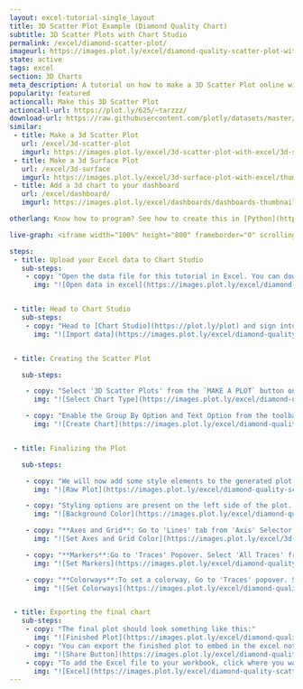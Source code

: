 ```yaml
---
layout: excel-tutorial-single_layout
title: 3D Scatter Plot Example (Diamond Quality Chart)
subtitle: 3D Scatter Plots with Chart Studio
permalink: /excel/diamond-scatter-plot/
imageurl: https://images.plot.ly/excel/diamond-quality-scatter-plot-with-excel/thumb-diamond-quality-scatter-plot-with-excel.png
state: active
tags: excel
section: 3D Charts
meta_description: A tutorial on how to make a 3D Scatter Plot online with Excel.
popularity: featured
actioncall: Make this 3D Scatter Plot
actioncall-url: https://plot.ly/625/~tarzzz/
download-url: https://raw.githubusercontent.com/plotly/datasets/master/diamonds_short.csv.zip
similar:
 - title: Make a 3d Scatter Plot
   url: /excel/3d-scatter-plot
   imgurl: https://images.plot.ly/excel/3d-scatter-plot-with-excel/3d-scatter-thumb.png
 - title: Make a 3d Surface Plot
   url: /excel/3d-surface
   imgurl: https://images.plot.ly/excel/3d-surface-plot-with-excel/thumb-surface-plot-with-excel.png
 - title: Add a 3d chart to your dashboard
   url: /excel/dashboard/
   imgurl: https://images.plot.ly/excel/dashboards/dashboards-thumbnail.png

otherlang: Know how to program? See how to create this in [Python](https://plot.ly/python/3d-scatter-plots/) or [R](https://plot.ly/r/3d-scatter-plots/).

live-graph: <iframe width="100%" height="800" frameborder="0" scrolling="no" src="https://plot.ly/~tarzzz/638.embed"></iframe>

steps:
 - title: Upload your Excel data to Chart Studio
   sub-steps:
    - copy: "Open the data file for this tutorial in Excel. You can download the file here in [CSV format](https://raw.githubusercontent.com/plotly/datasets/master/diamonds_short.csv)"
      img: "![Open data in excel](https://images.plot.ly/excel/diamond-quality-scatter-plot-with-excel/open-data-in-excel.png)"


 - title: Head to Chart Studio
   sub-steps:
    - copy: "Head to [Chart Studio](https://plot.ly/plot) and sign into your free Chart Studio account. Go to 'Import', click 'Upload a file', then choose your Excel file to upload. Your Excel file will now open in Chart Studio. For more about Chart Studio, see [this tutorial](/add-data-to-the-plotly-grid/)"
      img: "![Import data](https://images.plot.ly/excel/diamond-quality-scatter-plot-with-excel/import-data-diamond-quality-scatter-plot.png)"


 - title: Creating the Scatter Plot

   sub-steps:

    - copy: "Select '3D Scatter Plots' from the `MAKE A PLOT` button on menu bar."
      img: "![Select Chart Type](https://images.plot.ly/excel/diamond-quality-scatter-plot-with-excel/select-scatter-plot-from-menu.png)"

    - copy: "Enable the Group By Option and Text Option from the toolbar, and select the headers as shown in the figure. Finally click on Plot Button to generate the plot"
      img: "![Create Chart](https://images.plot.ly/excel/diamond-quality-scatter-plot-with-excel/create-chart.png)"


 - title: Finalizing the Plot

   sub-steps:

    - copy: "We will now add some style elements to the generated plot."
      img: "![Raw Plot](https://images.plot.ly/excel/diamond-quality-scatter-plot-with-excel/raw-scatter-plot.png)"

    - copy: "Styling options are present on the left side of the plot. To set the **background color**, (1) Click on the 'Axis' selector on the options menu on the left side of the plot, (2) Click on the 'Lines' tab from the pop-up, (3) Set 'Background' to 'On', and (4) Select background color from the color pallete."
      img: "![Background Color](https://images.plot.ly/excel/diamond-quality-scatter-plot-with-excel/set-background.png)"

    - copy: "**Axes and Grid**: Go to 'Lines' tab from 'Axis' Selector. (1) Set Grid Lines to 'On' and select white color from pop-up, (2) Set Zero Lines to 'On' and select white color from pop-up"
      img: "![Set Axes and Grid Color](https://images.plot.ly/excel/3d-scatter-plot-with-excel/set-axis-color.png)"

    - copy: "**Markers**:Go to 'Traces' Popover. Select 'All Traces' from the dropdown, Select '8' from the 'Marker' option."
      img: "![Set Markers](https://images.plot.ly/excel/diamond-quality-scatter-plot-with-excel/set-marker-size.png)"

    - copy: "**Colorways**:To set a colorway, Go to 'Traces' popover. Select 'All Traces' from the dropdown, and select 'Blues' colorway from the 'Marker Color Pallete' option:"
      img: "![Set Colorways](https://images.plot.ly/excel/diamond-quality-scatter-plot-with-excel/set-colorways.png)"


 - title: Exporting the final chart
   sub-steps:
    - copy: "The final plot should look something like this:"
      img: "![Finished Plot](https://images.plot.ly/excel/diamond-quality-scatter-plot-with-excel/thumb-diamond-quality-scatter-plot-with-excel.png)"
    - copy: "You can export the finished plot to embed in the excel notebook. We also recommend adding the Chart Studio link to the excel for easy access to the interactive version. To get the link to the chart, click on the 'Share' button. To export the chart, as an image, click on 'EXPORT' button on the toolbar."
      img: "![Share Button](https://images.plot.ly/excel/diamond-quality-scatter-plot-with-excel/export-3d-scatter-chart.png)"
    - copy: "To add the Excel file to your workbook, click where you want to insert the picture inside Excel. On the INSERT tab inside Excel, click PICTURE. Locate the Chart Studio graph image that you downloaded and then double-click it:"
      img: "![Excel](https://images.plot.ly/excel/diamond-quality-scatter-plot-with-excel/excel-diamond-quality-scatter-plot.png)"
---
```

